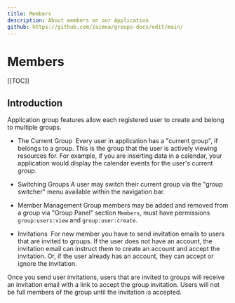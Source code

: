 ```yaml
---
title: Members
description: About members on our Application
github: https://github.com/zaimea/groups-docs/edit/main/
---
```


# Members

[[TOC]]

## Introduction
Application group features allow each registered user to create and belong to multiple groups.

- The Current Group ​
Every user in application has a "current group", if belongs to a group. This is the group that the user is actively viewing resources for. For example, if you are inserting data in a calendar, your application would display the calendar events for the user's current group.

- Switching Groups
A user may switch their current group via the "group switcher" menu available within the navigation bar.

- Member Management
Group members may be added and removed from a group via "Group Panel" section `Members`, must have permissions `group:users:view` and `group:user:create`.

- Invitations ​
For new member you have to send invitation emails to users that are invited to groups. If the user does not have an account, the invitation email can instruct them to create an account and accept the invitation. Or, if the user already has an account, they can accept or ignore the invitation.

Once you send user invitations, users that are invited to groups will receive an invitation email with a link to accept the group invitation. Users will not be full members of the group until the invitation is accepted.
